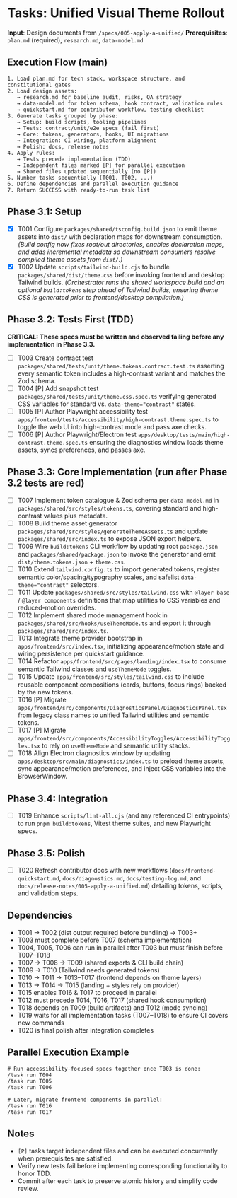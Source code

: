 # Tasks: Unified Visual Theme Rollout

**Input**: Design documents from `/specs/005-apply-a-unified/`
**Prerequisites**: `plan.md` (required), `research.md`, `data-model.md`

## Execution Flow (main)
```
1. Load plan.md for tech stack, workspace structure, and constitutional gates
2. Load design assets:
   → research.md for baseline audit, risks, QA strategy
   → data-model.md for token schema, hook contract, validation rules
   → quickstart.md for contributor workflow, testing checklist
3. Generate tasks grouped by phase:
   → Setup: build scripts, tooling pipelines
   → Tests: contract/unit/e2e specs (fail first)
   → Core: tokens, generators, hooks, UI migrations
   → Integration: CI wiring, platform alignment
   → Polish: docs, release notes
4. Apply rules:
   → Tests precede implementation (TDD)
   → Independent files marked [P] for parallel execution
   → Shared files updated sequentially (no [P])
5. Number tasks sequentially (T001, T002, ...)
6. Define dependencies and parallel execution guidance
7. Return SUCCESS with ready-to-run task list
```

## Phase 3.1: Setup
- [x] T001 Configure `packages/shared/tsconfig.build.json` to emit theme assets into `dist/` with declaration maps for downstream consumption. *(Build config now fixes root/out directories, enables declaration maps, and adds incremental metadata so downstream consumers resolve compiled theme assets from `dist/`.)*
- [x] T002 Update `scripts/tailwind-build.cjs` to bundle `packages/shared/dist/theme.css` before invoking frontend and desktop Tailwind builds. *(Orchestrator runs the shared workspace build and an optional `build:tokens` step ahead of Tailwind builds, ensuring theme CSS is generated prior to frontend/desktop compilation.)*

## Phase 3.2: Tests First (TDD)
**CRITICAL: These specs must be written and observed failing before any implementation in Phase 3.3.**
- [ ] T003 Create contract test `packages/shared/tests/unit/theme.tokens.contract.test.ts` asserting every semantic token includes a high-contrast variant and matches the Zod schema.
- [ ] T004 [P] Add snapshot test `packages/shared/tests/unit/theme.css.spec.ts` verifying generated CSS variables for standard vs. `data-theme="contrast"` states.
- [ ] T005 [P] Author Playwright accessibility test `apps/frontend/tests/accessibility/high-contrast.theme.spec.ts` to toggle the web UI into high-contrast mode and pass axe checks.
- [ ] T006 [P] Author Playwright/Electron test `apps/desktop/tests/main/high-contrast.theme.spec.ts` ensuring the diagnostics window loads theme assets, syncs preferences, and passes axe.

## Phase 3.3: Core Implementation (run after Phase 3.2 tests are red)
- [ ] T007 Implement token catalogue & Zod schema per `data-model.md` in `packages/shared/src/styles/tokens.ts`, covering standard and high-contrast values plus metadata.
- [ ] T008 Build theme asset generator `packages/shared/src/styles/generateThemeAssets.ts` and update `packages/shared/src/index.ts` to expose JSON export helpers.
- [ ] T009 Wire `build:tokens` CLI workflow by updating root `package.json` and `packages/shared/package.json` to invoke the generator and emit `dist/theme.tokens.json` + `theme.css`.
- [ ] T010 Extend `tailwind.config.ts` to import generated tokens, register semantic color/spacing/typography scales, and safelist `data-theme="contrast"` selectors.
- [ ] T011 Update `packages/shared/src/styles/tailwind.css` with `@layer base` / `@layer components` definitions that map utilities to CSS variables and reduced-motion overrides.
- [ ] T012 Implement shared mode management hook in `packages/shared/src/hooks/useThemeMode.ts` and export it through `packages/shared/src/index.ts`.
- [ ] T013 Integrate theme provider bootstrap in `apps/frontend/src/index.tsx`, initializing appearance/motion state and wiring persistence per quickstart guidance.
- [ ] T014 Refactor `apps/frontend/src/pages/landing/index.tsx` to consume semantic Tailwind classes and `useThemeMode` toggles.
- [ ] T015 Update `apps/frontend/src/styles/tailwind.css` to include reusable component compositions (cards, buttons, focus rings) backed by the new tokens.
- [ ] T016 [P] Migrate `apps/frontend/src/components/DiagnosticsPanel/DiagnosticsPanel.tsx` from legacy class names to unified Tailwind utilities and semantic tokens.
- [ ] T017 [P] Migrate `apps/frontend/src/components/AccessibilityToggles/AccessibilityToggles.tsx` to rely on `useThemeMode` and semantic utility stacks.
- [ ] T018 Align Electron diagnostics window by updating `apps/desktop/src/main/diagnostics/index.ts` to preload theme assets, sync appearance/motion preferences, and inject CSS variables into the BrowserWindow.

## Phase 3.4: Integration
- [ ] T019 Enhance `scripts/lint-all.cjs` (and any referenced CI entrypoints) to run `pnpm build:tokens`, Vitest theme suites, and new Playwright specs.

## Phase 3.5: Polish
- [ ] T020 Refresh contributor docs with new workflows (`docs/frontend-quickstart.md`, `docs/diagnostics.md`, `docs/testing-log.md`, and `docs/release-notes/005-apply-a-unified.md`) detailing tokens, scripts, and validation steps.

## Dependencies
- T001 → T002 (dist output required before bundling) → T003+
- T003 must complete before T007 (schema implementation)
- T004, T005, T006 can run in parallel after T003 but must finish before T007–T018
- T007 → T008 → T009 (shared exports & CLI build chain)
- T009 → T010 (Tailwind needs generated tokens)
- T010 → T011 → T013–T017 (frontend depends on theme layers)
- T013 → T014 → T015 (landing + styles rely on provider)
- T015 enables T016 & T017 to proceed in parallel
- T012 must precede T014, T016, T017 (shared hook consumption)
- T018 depends on T009 (build artifacts) and T012 (mode syncing)
- T019 waits for all implementation tasks (T007–T018) to ensure CI covers new commands
- T020 is final polish after integration completes

## Parallel Execution Example
```
# Run accessibility-focused specs together once T003 is done:
/task run T004
/task run T005
/task run T006

# Later, migrate frontend components in parallel:
/task run T016
/task run T017
```

## Notes
- `[P]` tasks target independent files and can be executed concurrently when prerequisites are satisfied.
- Verify new tests fail before implementing corresponding functionality to honor TDD.
- Commit after each task to preserve atomic history and simplify code review.
